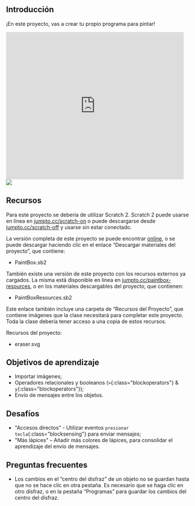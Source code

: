 ## Introducción

¡En este proyecto, vas a crear tu propio programa para pintar!

<div class="scratch-preview">
  <iframe allowtransparency="true" width="485" height="402" src="https://scratch.mit.edu/projects/embed/63473366/?autostart=false" frameborder="0"></iframe>
  <img src="paint-final.png">
</div>

## Recursos
Para este proyecto se debería de utilizar Scratch 2. Scratch 2 puede usarse en línea en [jumpto.cc/scratch-on](http://jumpto.cc/scratch-on) o puede descargarse desde [jumpto.cc/scratch-off](http://jumpto.cc/scratch-off) y usarse sin estar conectado.

La versión completa de este proyecto se puede encontrar  <a href="http://scratch.mit.edu/projects/63473366/#editor">online</a>, o se puede descargar haciendo clic en el enlace “Descargar materiales del proyecto”, que contiene:

+ PaintBox.sb2

También existe una versión de este proyecto con los recursos externos ya cargados. La misma está disponible en línea en [jumpto.cc/paintbox-resources](http://jumpto.cc/paintbox-resources), o en los materiales descargables del proyecto, que contienen:

+ PaintBoxResources.sb2 

Este enlace también incluye una carpeta de “Recursos del Proyecto”, que contiene imágenes que la clase necesitará para completar este proyecto. Toda la clase debería tener acceso a una copia de estos recursos.

Recursos del proyecto:
+ eraser.svg

## Objetivos de aprendizaje
+ Importar imágenes;
+ Operadores relacionales y booleanos (`>`{:class="blockoperators"} & `y`{:class="blockoperators"});
+ Envío de mensajes entre los objetos.

## Desafíos
+ "Accesos directos" - Utilizar eventos `presionar tecla`{:class="blocksensing"} para enviar mensajes;
+ "Más lápices" – Añadir más colores de lápices, para consolidar el aprendizaje del envío de mensajes.

## Preguntas frecuentes
+ Los cambios en el “centro del disfraz” de un objeto no se guardan hasta que no se hace clic en otra pestaña. Es necesario que se haga clic en otro disfraz, o en la pestaña “Programas” para guardar los cambios del centro del disfraz.
